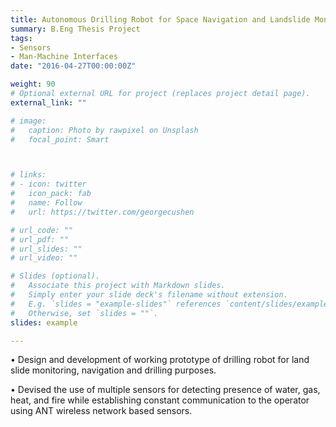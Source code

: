 ```yaml
---
title: Autonomous Drilling Robot for Space Navigation and Landslide Monitioring
summary: B.Eng Thesis Project
tags:
- Sensors
- Man-Machine Interfaces
date: "2016-04-27T00:00:00Z"

weight: 90
# Optional external URL for project (replaces project detail page).
external_link: ""

# image:
#   caption: Photo by rawpixel on Unsplash
#   focal_point: Smart



# links:
# - icon: twitter
#   icon_pack: fab
#   name: Follow
#   url: https://twitter.com/georgecushen

# url_code: ""
# url_pdf: ""
# url_slides: ""
# url_video: ""

# Slides (optional).
#   Associate this project with Markdown slides.
#   Simply enter your slide deck's filename without extension.
#   E.g. `slides = "example-slides"` references `content/slides/example-slides.md`.
#   Otherwise, set `slides = ""`.
slides: example

---
```

• Design and development of working prototype of drilling robot for land slide monitoring, navigation and drilling purposes.

• Devised the use of multiple sensors for detecting presence of water, gas, heat, and fire while establishing constant communication to the operator using ANT wireless network based sensors.